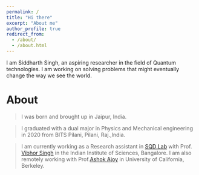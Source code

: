 ```yaml
---
permalink: /
title: "Hi there"
excerpt: "About me"
author_profile: true
redirect_from: 
  - /about/
  - /about.html
---
```

I am Siddharth Singh, an aspiring researcher in the field of Quantum technologies. I am working on solving problems that might eventually change the way we see the world.

About
======
> I was born and brought up in Jaipur, India.

> I graduated with a dual major in Physics and Mechanical engineering in 2020 from BITS Pilani, Pilani, Raj.,India.

> I am currently working as a Research assistant in [SQD Lab](https://sites.google.com/view/sqd-lab/home) with Prof. [Vibhor Singh](https://iiscprofiles.irins.org/profile/66393) in the Indian Institute of Sciences, Bangalore.  I am also remotely working with Prof.[Ashok Ajoy](http://www.cchem.berkeley.edu/aagrp/people.html) in University of California, Berkeley.









